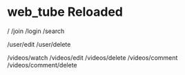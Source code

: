 # web_tube Reloaded

/
/join
/login
/search

/user/edit
/user/delete

/videos/watch
/videos/edit
/videos/delete
/videos/comment
/videos/comment/delete


